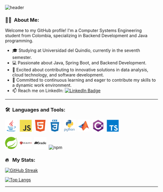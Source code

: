 ![header](https://capsule-render.vercel.app/api?type=waving&text=Welcome!👋&animation=fadeIn&color=1:58d1b2,100:2755c2)

### 👨‍💻 &nbsp;About Me:

Welcome to my GitHub profile! I'm a Computer Systems Engineering student from Colombia, specializing in Backend Development and Java programming.

- 🎓 Studying at Universidad del Quindío, currently in the seventh semester.
- 💻 Passionate about Java, Spring Boot, and Backend Development.
- 🚀 Excited about contributing to innovative solutions in data analysis, cloud technology, and software development.
- 🌱 Committed to continuous learning and eager to contribute my skills to a dynamic work environment.
- 📫 Reach me on LinkedIn: [![LinkedIn Badge](https://img.shields.io/badge/-Solenka-blue?style=flat&logo=Linkedin&logoColor=white)](https://www.linkedin.com/in/solenka-saire/)

---

### 🛠 &nbsp;Languages and Tools:

<p>
  <img src="https://github.com/devicons/devicon/blob/master/icons/java/java-original.svg" title="Java" alt="Java" width="40" height="40"/>&nbsp;
  <img src="https://github.com/devicons/devicon/blob/master/icons/javascript/javascript-original.svg" title="JavaScript" alt="JavaScript" width="40" height="40"/>&nbsp;
  <img src="https://github.com/devicons/devicon/blob/master/icons/html5/html5-original.svg" title="HTML5" alt="HTML" width="40" height="40"/>&nbsp;
  <img src="https://github.com/devicons/devicon/blob/master/icons/css3/css3-plain-wordmark.svg"  title="CSS3" alt="CSS" width="40" height="40"/>&nbsp;
  <img src="https://github.com/devicons/devicon/blob/master/icons/python/python-original-wordmark.svg" title="Python" alt="Python" width="40" height="40"/>&nbsp;
  <img src="https://github.com/devicons/devicon/blob/master/icons/matlab/matlab-original.svg" title="MATLAB" alt="MATLAB" width="40" height="40"/>&nbsp;
  <img src="https://github.com/devicons/devicon/blob/master/icons/csharp/csharp-original.svg" title="C#" alt="C#" width="40" height="40"/>&nbsp;
  <img src="https://github.com/devicons/devicon/blob/master/icons/typescript/typescript-original.svg" title="TypeScript" alt="TypeScript" width="40" height="40"/>&nbsp;

  <img src="https://github.com/devicons/devicon/blob/master/icons/spring/spring-original.svg" title="Spring Boot" alt="Spring Boot" width="40" height="40"/>&nbsp;
  <img src="https://github.com/devicons/devicon/blob/master/icons/angularjs/angularjs-original-wordmark.svg" title="Angular" alt="Angular" width="40" height="40"/>&nbsp;
  <img src="https://github.com/devicons/devicon/blob/master/icons/gradle/gradle-plain-wordmark.svg" title="Gradle" alt="Gradle" width="40" height="40"/>&nbsp;
  <img src="https://www.vectorlogo.zone/logos/npmjs/npmjs-icon.svg" title="npm" alt="npm" width="40" height="40"/>&nbsp;
</p>


### 🔥 &nbsp; My Stats:

[![GitHub Streak](http://github-readme-streak-stats.herokuapp.com?user=SolenkaSaire&theme=dark)](https://git.io/streak-stats)


[![Top Langs](https://github-readme-stats.vercel.app/api/top-langs/?username=SolenkaSaire&layout=compact&theme=vision-friendly-dark)](https://github.com/anuraghazra/github-readme-stats)

---
